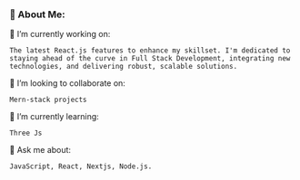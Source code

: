 ### 💫 About Me:

🔭 I’m currently working on:

    The latest React.js features to enhance my skillset. I'm dedicated to staying ahead of the curve in Full Stack Development, integrating new technologies, and delivering robust, scalable solutions.

👯 I’m looking to collaborate on:
   
    Mern-stack projects

🌱 I’m currently learning:
    
    Three Js

💬 Ask me about:

    JavaScript, React, Nextjs, Node.js.



  

<!---
AkshatDev2002/AkshatDev2002 is a ✨ special ✨ repository because its `README.md` (this file) appears on your GitHub profile.
You can click the Preview link to take a look at your changes.
--->

